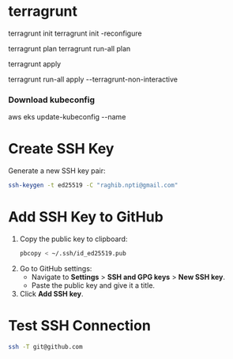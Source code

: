 # terragrunt


terragrunt init
terragrunt init -reconfigure

terragrunt plan
terragrunt run-all plan

terragrunt apply

terragrunt run-all apply --terragrunt-non-interactive


### Download kubeconfig
aws eks update-kubeconfig --name <custer-name>


# Create SSH Key
Generate a new SSH key pair:
```bash 
ssh-keygen -t ed25519 -C "raghib.npti@gmail.com"

```

# Add SSH Key to GitHub
1. Copy the public key to clipboard:
   ```bash
   pbcopy < ~/.ssh/id_ed25519.pub
   ```
2. Go to GitHub settings:  
   - Navigate to **Settings** > **SSH and GPG keys** > **New SSH key**.
   - Paste the public key and give it a title. 
3. Click **Add SSH key**.
# Test SSH Connection
```bash
ssh -T git@github.com
```